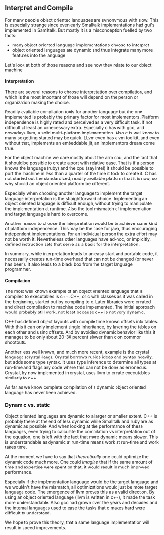 ## Interpret and Compile

For many people object oriented languages are synonymous with slow.
This is especially strange since even early Smalltalk implementations had gui's implemented in Samlltalk.
But mostly it is a misconception fuelled by two facts:

- many object oriented language implementations choose to interpret
- object oriented languages are dynamic and thus integrate many more features into the language

Let's look at both of those reasons and see how they relate to our object machine.

#### Interpretation

There are several reasons to choose interpretation over compilation, and which is the most
important of those will depend on the person or organization making the choice.

Readily available compilation tools for another language but the one implemented is probably
the primary factor for most implementors. Platform independence is highly rated and perceived
as a very difficult task. If not difficult at least an unnecessary extra. Especially c has with
gcc, and nowadays llvm, a solid multi-platform implementation. Also c is well know to many so
getting started may be quick. LLvm even has a vm toolkit, and even without that, implements an
embeddable jit, an implementors dream come true.

For the object machine we care mostly about the arm cpu, and the fact that it should be possible
to create a port with relative ease. That is if a person knows the language (ruby) and the
cpu (say Intel) it should be possible to port the machine in less than a quarter of the time it
took to create it. C has not started out the standardized, readily available platform that it is 
now, so why should an object oriented platform be different.

Especially when choosing another language to implement the target language interpretation is the
straightforward choice. Implementing an object oriented language is difficult enough, without
trying to manipulate the implementation at runtime. Also the tool mismatch of implementation and
target language is hard to overcome.

Another reason to choose the interpretation would be to achieve some kind of platform independence.
This may be the case for java, thus encouraging independent implementations. For an individual
person the extra effort may not be worth it.
Nevertheless other languages have ad-hoc, or implicitly, defined instruction sets that serve as a
basis for the interpretation.

In summary, while interpretation leads to an easy start and portable code, it necessarily creates
run-time overhead that can not be changed (or never has been). It also leads to a black box from
the target language programmer.

#### Compilation

The most well known example of an object oriented language that is compiled to executables is
c++. C++, or c with classes as it was called in the beginning, started out by compiling to c.
Later libraries were created and direct compilation to machine code implemented. The initial
approach would probably still work, not least because c++ is not very dynamic.

C++ has defined object layouts with compile time known offsets into tables. With this it can only
implement single inheritance, by layering the tables on each other and using offsets.
And by avoiding dynamic behavior like this it manages to be only about 20-30 percent slower
than c on common shootouts.

Another less well known, and much more recent, example is the crystal language (crystal-lang).
Crystal borrows rubies ideas and syntax heavily, but adds some type syntax. It uses type inference 
to determine all types at run-time and flags any code where this can not be done as erroneous.
Crystal, by now implemented in crystal, uses llvm to create executables similarly to c++.

As far as we know complete compilation of a dynamic object oriented language has never been achieved.

### Dynamic vs. static

Object oriented languages are dynamic to a larger or smaller extent. C++ is probably there at
the end of less dynamic while Smalltalk and ruby are as dynamic as possible. And when looking
at the performance of these languages, even trying to calculate the compilation vs interpretation
out of the equation, one is left with the fact that more dynamic means slower.
This is understandable as dynamic at run-time means work at run-time and work takes time.

At the moment we have to say that *theoretically* one could optimize the dynamic code much more.
One could *imagine* that if the same amount of time and expertise were spent on that, it would
result in much improved performance.

Especially if the implementation language would be the target language and we wouldn't have the
mismatch, all optimizations would just be more target language code. The emergence of llvm proves
this as a valid direction. By using an object oriented language (llvm is written in c++), it made
the task more understandable. Also gcc had grown over the years and decades and the internal
languages used to ease the tasks that c makes hard were difficult to understand.

We hope to prove this theory, that a same language implementation will result in speed improvements.

